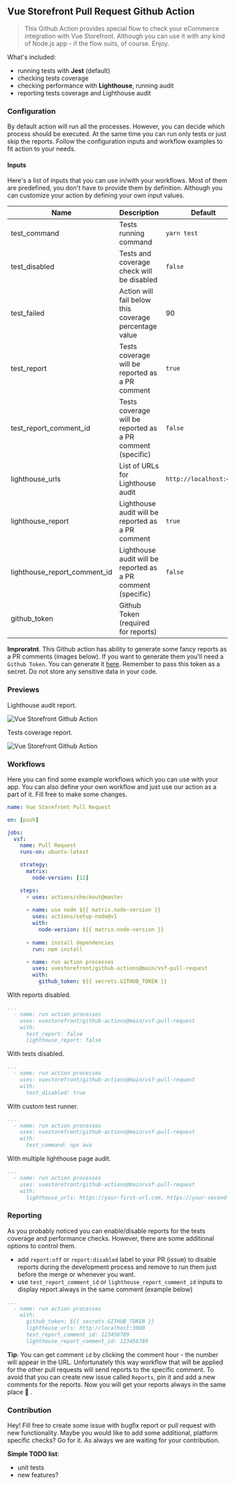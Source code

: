 ## Vue Storefront Pull Request Github Action

> This Github Action provides special flow to check your eCommerce integration with Vue Storefront.
> Although you can use it with any kind of Node.js app - if the flow suits, of course. Enjoy.

What's included:

- running tests with **Jest** (default)
- checking tests coverage
- checking performance with **Lighthouse**, running audit
- reporting tests coverage and Lighthouse audit

### Configuration

By default action will run all the processes. However, you can decide which process should be executed. At the same time you can run only tests or just skip the reports. Follow the configuration inputs and workflow examples to fit action to your needs.

#### Inputs

Here's a list of inputs that you can use in/with your workflows. Most of them are predefined, you don't have to provide them by definition. Although you can customize your action by defining your own input values.

| Name                         | Description                                                       | Default                 | Required   | Type    |
|------------------------------|-------------------------------------------------------------------|-------------------------|------------|---------|
| test_command                 | Tests running command                                             | `yarn test`             | true       | string  |
| test_disabled                | Tests and coverage check will be disabled                         | `false`                 | false      | boolean |
| test_failed                  | Action will fail below this coverage percentage value             | 90                      | false      | number  |
| test_report                  | Tests coverage will be reported as a PR comment                   | `true`                  | false      | boolean |
| test_report_comment_id       | Tests coverage will be reported as a PR comment (specific)        | `false`                 | false      | number |
| lighthouse_urls              | List of URLs for Lighthouse audit                                 | `http://localhost:4000` | true       | string  |
| lighthouse_report            | Lighthouse audit will be reported as a PR comment                 | `true`                  | false      | boolean |
| lighthouse_report_comment_id | Lighthouse audit will be reported as a PR comment (specific)      | `false`                 | false      | number |
| github_token                 | Github Token (required for reports)                               |                         | true/false | string  |

**Improratnt**. This Github action has ability to generate some fancy reports as a PR comments (images below). If you want to generate them you'll need a `Github Token`. You can generate it [here](https://github.com/settings/tokens). Remember to pass this token as a secret. Do not store any sensitive data in your code.

### Previews 

Lighthouse audit report.

![Vue Storefront Github Action](https://p89.f2.n0.cdn.getcloudapp.com/items/04uNK09m/Zrzut%20ekranu%202020-12-3%20o%2001.30.50.png "Vue Storefront Github Action")

Tests coverage report.

![Vue Storefront Github Action](https://p89.f2.n0.cdn.getcloudapp.com/items/P8umRg0o/Zrzut%20ekranu%202020-12-3%20o%2001.31.19.png "Vue Storefront Github Action")

### Workflows

Here you can find some example workflows which you can use with your app. You can also define your own workflow and just use our action as a part of it. Fill free to make some changes.

```yaml
name: Vue Storefront Pull Request

on: [push]

jobs:
  vsf:
    name: Pull Request
    runs-on: ubuntu-latest

    strategy:
      matrix:
        node-version: [12]

    steps:
      - uses: actions/checkout@master
        
      - name: use node ${{ matrix.node-version }}
        uses: actions/setup-node@v1
        with:
          node-version: ${{ matrix.node-version }}
          
      - name: install dependencies
        run: npm install

      - name: run action processes
        uses: vuestorefront/github-actions@main/vsf-pull-request
        with:
          github_token: ${{ secrets.GITHUB_TOKEN }}
```

With reports disabled.

```yaml
...
  - name: run action processes
    uses: vuestorefront/github-actions@main/vsf-pull-request
    with:
      test_report: false
      lighthouse_report: false
```

With tests disabled.

```yaml
...
  - name: run action processes
    uses: vuestorefront/github-actions@main/vsf-pull-request
    with:
      test_disabled: true
```

With custom test runner.

```yaml
...
  - name: run action processes
    uses: vuestorefront/github-actions@main/vsf-pull-request
    with:
      test_command: npx ava
```

With multiple lighthouse page audit.

```yaml
...
  - name: run action processes
    uses: vuestorefront/github-actions@main/vsf-pull-request
    with:
      lighthouse_urls: https://your-first-url.com, https://your-second-url.com
```

### Reporting

As you probably noticed you can enable/disable reports for the tests coverage and performance checks. However, there are some additional options to control them.
        
* add `report:off` or `report:disabled` label to your PR (issue) to disable reports during the development process and remove to run them just before the merge or whenever you want. 
* use `test_report_comment_id` or `lighthouse_report_comment_id` inputs to display report always in the same comment (example below)

```yaml
...
  - name: run action processes       
    with:
      github_token: ${{ secrets.GITHUB_TOKEN }}
      lighthouse_urls: http://localhost:3000
      test_report_comment_id: 123456789
      lighthouse_report_comment_id: 123456789
```

**Tip**: You can get comment `id` by clicking the comment hour - the number will appear in the URL. Unfortunately this way workflow that will be applied for the other pull requests will send reports to the specific comment. To avoid that you can create new issue called `Reports`, pin it and add a new comments for the reports. Now you will get your reports always in the same place :tada: . 

### Contribution

Hey! Fill free to create some issue with bugfix report or pull request with new functionality. Maybe you would like to add some additional, platform specific checks? Go for it. As always we are waiting for your contribution. 

**Simple TODO list**:
* unit tests
* new features?

